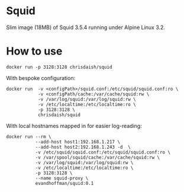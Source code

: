 Squid
=====

Slim image (18MB) of Squid 3.5.4 running under Alpine Linux 3.2.

How to use
=========

```
docker run -p 3128:3128 chrisdaish/squid
```

With bespoke configuration:

```
docker run  -v <configPath>/squid.conf:/etc/squid/squid.conf:ro \
            -v <configPath/cache:/var/cache/squid:rw \
            -v /var/log/squid:/var/log/squid:rw \
            -v /etc/localtime:/etc/localtime:ro \
            -p 3128:3128 \
            chrisdaish/squid
```

With local hostnames mapped in for easier log-reading:

```
docker run --rm \
           --add-host host1:192.168.1.217 \
           --add-host host2:192.168.1.243 -d  \
           -v /etc/squid/squid.conf:/etc/squid/squid.conf:ro \
           -v /var/spool/squid/cache:/var/cache/squid:rw \
           -v /var/log/squid:/var/log/squid:rw \
           -v /etc/localtime:/etc/localtime:ro \
           -p 3128:3128 \
           --name squid-proxy \
           evandhoffman/squid:0.1
```
